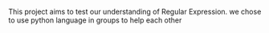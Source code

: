 This project aims to test our understanding of Regular Expression.
we chose to use python language
in groups to help each other
